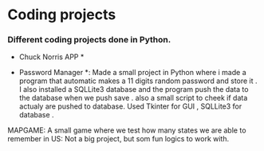 # Coding projects

### Different coding projects done in Python. 

* Chuck Norris APP *

* Password Manager *: Made a small project in Python where i made a program that automatic makes a 11 digits random password and store it . 
I also installed a SQLLite3 database and the program push the data to the database when we push save . also a small script to cheek if data actualy are pushed to database.  Used Tkinter for GUI , SQLLite3 for database . 

MAPGAME:  A small game where we test how many states we are able to remember in US: Not a big project, but som fun logics to work with. 










